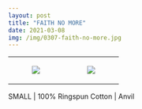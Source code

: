 ```yaml
---
layout: post
title: "FAITH NO MORE"
date: 2021-03-08
img: /img/0307-faith-no-more.jpg
---
```




<table style="width:100%;"><tr><td style="vertical-align:top;">
      <figure class="tmblr-full" data-orig-height="2048" data-orig-width="1365" data-orig-src="https://concertshirts.netlify.app/shirts/0307/0307-01.jpg"><img src="https://64.media.tumblr.com/541d20779cc0f8165bed44980706339e/f1bc3dce7ed5e6ad-82/s540x810/292ff58dd2a390e76209956ce976e0e6931495a2.jpg" data-orig-height="2048" data-orig-width="1365" data-orig-src="https://concertshirts.netlify.app/shirts/0307/0307-01.jpg"/></figure></td>
    <td style="vertical-align:top;">
      <figure class="tmblr-full" data-orig-height="2048" data-orig-width="1365" data-orig-src="https://concertshirts.netlify.app/shirts/0307/0307-02.jpg"><img src="https://64.media.tumblr.com/0ab9b6479a82545464b3117fb3b874f7/f1bc3dce7ed5e6ad-81/s540x810/d90951ab87887a7cde9c4aba0fb1fa2c734a714e.jpg" data-orig-height="2048" data-orig-width="1365" data-orig-src="https://concertshirts.netlify.app/shirts/0307/0307-02.jpg"/></figure></td>
  </tr></table><p>
  SMALL | 100% Ringspun Cotton | Anvil
</p>
